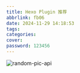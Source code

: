```yaml
---
title: Hexo Plugin 推荐
abbrlink: fb06
date: 2024-11-29 14:18:53
tags:
categories:
cover:
password: 123456
---
```


![random-pic-api](https://cover.dong4j.ink:1024)